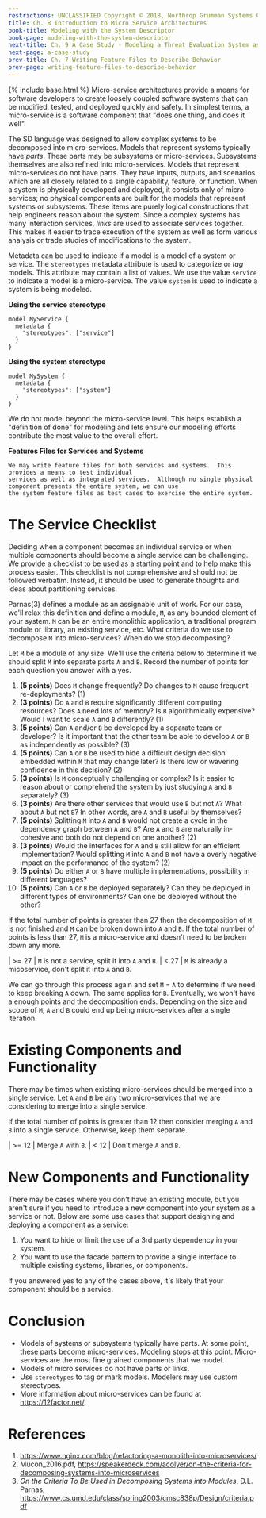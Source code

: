 ```yaml
---
restrictions: UNCLASSIFIED Copyright © 2018, Northrop Grumman Systems Corporation
title: Ch. 8 Introduction to Micro Service Architectures
book-title: Modeling with the System Descriptor
book-page: modeling-with-the-system-descriptor
next-title: Ch. 9 A Case Study - Modeling a Threat Evaluation System as an MSA
next-page: a-case-study
prev-title: Ch. 7 Writing Feature Files to Describe Behavior
prev-page: writing-feature-files-to-describe-behavior
---
```

{% include base.html %}
Micro-service architectures provide a means for software developers to create loosely coupled
software systems that can be modified, tested, and deployed quickly and safety.  In simplest terms, a micro-service is a
software component that "does one thing, and does it well".

The SD language was designed to allow complex systems to be decomposed into micro-services.  Models that represent
systems typically have _parts_.  These parts may be subsystems or micro-services.  Subsystems themselves are also refined
into micro-services.  Models that represent micro-services do not have parts.  They have inputs, outputs, and scenarios
which are all closely related to a single capability, feature, or function.  When a system is physically developed and
deployed, it consists only of micro-services; no physical components are built for the models that represent systems or
subsystems.  These items are purely logical constructions that help engineers reason about the system.  Since a complex
systems has many interaction services, _links_ are used to associate services together.  This makes it easier to trace
execution of the system as well as form various analysis or trade studies of modifications to the system.

Metadata can be used to indicate if a model is a model of a system or service.  The `stereotypes` metadata attribute is
used to categorize or _tag_ models.  This attribute may contain a list of values.  We use the value `service` to indicate
a model is a micro-service.  The value `system` is used to indicate a system is being modeled.

**Using the service stereotype**
```
model MyService {
  metadata {
    "stereotypes": ["service"]
  }
}
```

**Using the system stereotype**
```
model MySystem {
  metadata {
    "stereotypes": ["system"]
  }
}
```

We do not model beyond the micro-service level.  This helps establish a "definition of done" for modeling and lets
ensure our modeling efforts contribute the most value to the overall effort.

**Features Files for Services and Systems**
```note-info
We may write feature files for both services and systems.  This provides a means to test individual
services as well as integrated services.  Although no single physical component presents the entire system, we can use
the system feature files as test cases to exercise the entire system.
```

# The Service Checklist
Deciding when a component becomes an individual service or when multiple components should become a single service can
be challenging.  We provide a checklist to be used as a starting point and to help make this process easier.  This
checklist is not comprehensive and should not be followed verbatim.  Instead, it should be used to generate thoughts and
ideas about partitioning services.

Parnas(3) defines a module as an assignable unit of work.  For our case, we'll relax this definition and define a
module, `M`, as any bounded element of your system.  `M` can be an entire monolithic application, a traditional program
module or library, an existing service, etc.  What criteria do we use to decompose `M` into micro-services?  When do we
stop decomposing?

Let `M` be a module of any size.  We'll use the criteria below to determine if we should split `M` into separate parts
`A` and `B`.  Record the number of points for each question you answer with a yes.
1. **(5 points)** Does `M` change frequently?  Do changes to `M` cause frequent re-deployments? (1)
1. **(3 points)** Do `A` and `B` require significantly different computing resources?  Does `A` need lots of memory?  Is `B` algorithmically expensive?  Would I want to scale `A` and `B` differently? (1)
1. **(5 points)** Can `A` and/or `B` be developed by a separate team or developer?  Is it important that the other team be able to develop `A` or `B` as independently as possible? (3)
1. **(5 points)** Can `A` or `B` be used to hide a difficult design decision embedded within `M` that may change later?  Is there low or wavering confidence in this decision? (2)
1. **(3 points)** Is `M` conceptually challenging or complex?  Is it easier to reason about or comprehend the system by just studying `A` and `B` separately? (3)
1. **(3 points)** Are there other services that would use `B` but not `A`?  What about `A` but not `B`?  In other words, are `A` and `B` useful by themselves?
1. **(5 points)** Splitting `M` into `A` and `B` would not create a cycle in the dependency graph between `A` and `B`?  Are `A` and `B` are naturally in-cohesive and both do not depend on one another? (2)
1. **(3 points)** Would the interfaces for `A` and `B` still allow for an efficient implementation?  Would splitting `M` into `A` and `B` not have a overly negative impact on the performance of the system? (2)
1. **(5 points)** Do either `A` or `B` have multiple implementations, possibility in different languages?  
1. **(5 points)** Can `A` or `B` be deployed separately?  Can they be deployed in different types of environments?  Can one be deployed without the other?

If the total number of points is greater than 27 then the decomposition of `M` is not finished and `M` can be broken
down into `A` and `B`.  If the total number of points is less than 27, `M` is a micro-service and doesn't need to be
broken down any more.

| >= 27 | `M` is not a service, split it into `A` and `B`.
| < 27 | `M` is already a micoservice, don't split it into `A` and `B`.

We can go through this process again and set `M` = `A` to determine if we need to keep breaking `A` down.  The same
applies for `B`.  Eventually, we won't have a enough points and the decomposition ends.  Depending on the size and scope
of `M`, `A` and `B` could end up being micro-services after a single iteration.

# Existing Components and Functionality
There may be times when existing micro-services should be merged into a single service. Let `A` and `B` be any two
micro-services that we are considering to merge into a single service.

If the total number of points is greater than 12 then consider merging `A` and `B` into a single service.  Otherwise,
keep them separate.

| >= 12 | Merge `A` with `B`. 
| < 12 | Don't merge `A` and `B`. 

# New Components and Functionality
There may be cases where you don't have an existing module, but you aren't sure if you need to introduce a new component
into your system as a service or not.  Below are some use cases that support designing and deploying a component as a
service:
1. You want to hide or limit the use of a 3rd party dependency in your system.
1. You want to use the facade pattern to provide a single interface to multiple existing systems, libraries, or components.  

If you answered yes to any of the cases above, it's likely that your component should be a service.

# Conclusion
* Models of systems or subsystems typically have parts.  At some point, these parts become micro-services.  Modeling stops at this point.  Micro-services are the most fine grained components that we model.
* Models of micro services do not have parts or links.
* Use `stereotypes` to tag or mark models.  Modelers may use custom stereotypes.
* More information about micro-services can be found at https://12factor.net/.

# References
1. https://www.nginx.com/blog/refactoring-a-monolith-into-microservices/
1. Mucon_2016.pdf, https://speakerdeck.com/acolyer/on-the-criteria-for-decomposing-systems-into-microservices
1. _On the Criteria To Be Used in Decomposing Systems into Modules_, D.L. Parnas,  https://www.cs.umd.edu/class/spring2003/cmsc838p/Design/criteria.pdf